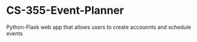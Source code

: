 # CS-355-Event-Planner
 Python-Flask web app that allows users to create accounnts and schedule events
